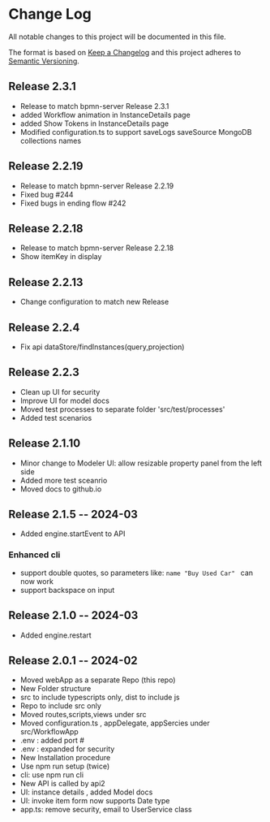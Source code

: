 # Change Log
All notable changes to this project will be documented in this file.

The format is based on [Keep a Changelog](http://keepachangelog.com/)
and this project adheres to [Semantic Versioning](http://semver.org/).

<!---
your comment goes here
and here
## [Unreleased]
### Added

### Changed
-->
## Release 2.3.1
- Release to match bpmn-server Release 2.3.1
- added Workflow animation in InstanceDetails page
- added Show Tokens in InstanceDetails page
- Modified configuration.ts to support 
	saveLogs
	saveSource
	MongoDB collections names

## Release 2.2.19
- Release to match bpmn-server Release 2.2.19
- Fixed bug #244 
- Fixed bugs in ending flow #242
## Release 2.2.18
- Release to match bpmn-server Release 2.2.18
- Show itemKey in display
## Release 2.2.13
- Change configuration to match new Release
## Release 2.2.4
- Fix api dataStore/findInstances(query,projection)
## Release 2.2.3
- Clean up UI for security 
- Improve UI for model docs
- Moved test processes to separate folder 'src/test/processes'
- Added test scenarios
## Release 2.1.10 
- Minor change to Modeler UI: allow resizable property panel from the left side
- Added more test sceanrio
- Moved docs to github.io
## Release 2.1.5 -- 2024-03
- Added engine.startEvent to API
### Enhanced cli
- support double quotes, so parameters like: `name "Buy Used Car" ` can now work
- support backspace on input

## Release 2.1.0 -- 2024-03
- Added engine.restart

## Release 2.0.1 -- 2024-02
- Moved webApp as a separate Repo (this repo)
- New Folder structure
- src to include typescripts only, dist to include js
- Repo to include src only
- Moved routes,scripts,views under src
- Moved configuration.ts , appDelegate, appSercies under src/WorkflowApp
- .env : added port #
- .env : expanded for security
- New Installation procedure
- Use npm run setup (twice)
- cli: use npm run cli
- New API is called by api2
- UI: instance details , added Model docs
- UI: invoke item form now supports Date type
- app.ts: remove security, email to UserService class


